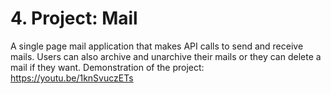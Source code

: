 # 4. Project: Mail 
A single page mail application that makes API calls to send and receive mails. Users can also archive and unarchive their mails or they can delete a mail if they want. 
 Demonstration of the project: https://youtu.be/1knSvuczETs 
